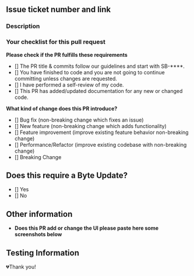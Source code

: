 ## Issue ticket number and link

<!-- Please paste your ticket URL here.-->

### Description

<!-- Please describe your pull request.-->

### Your checklist for this pull request

**Please check if the PR fulfills these requirements**

<!-- Please add an X inside of the relevant options.-->

<!-- Please delete options that are not relevant.-->

- [] The PR title & commits follow our guidelines and start with SB-\*\*\*\*.
- [] You have finished to code and you are not going to continue committing unless changes are requested.
- [] I have performed a self-review of my code.
- [] This PR has added/updated documentation for any new or changed code.

**What kind of change does this PR introduce?**

<!-- Please delete options that are not relevant.-->

- [] Bug fix (non-breaking change which fixes an issue)
- [] New feature (non-breaking change which adds functionality)
- [] Feature improvement (improve existing feature behavior non-breaking change)
- [] Performance/Refactor (improve existing codebase with non-breaking change)
- [] Breaking Change

<!-- If this introduces a breaking change, please describe the impact and migration path for existing applications below. -->

## Does this require a Byte Update?

- [] Yes
- [] No
  <!-- If Yes, please link to the PR on byte. -->
  <!-- EXAMPLE => https://github.com/cogitorteam/byte/pull/125. -->
  <!-- If Yes, please name the version it needs or if needs to be released before this can get merged. -->

## Other information

<!-- Any other information that is important to this PR such as screenshots of how the component looks before and after the change. -->

- **Does this PR add or change the UI please paste here some screenshots below**
<!-- to add new screenshots just drag and drop here your screenshots. -->

## Testing Information

  <!-- Any information that is important to the Support Team such as possible new extra modules that need to be tested or could suffer changes in their behavior. -->

💔Thank you!
